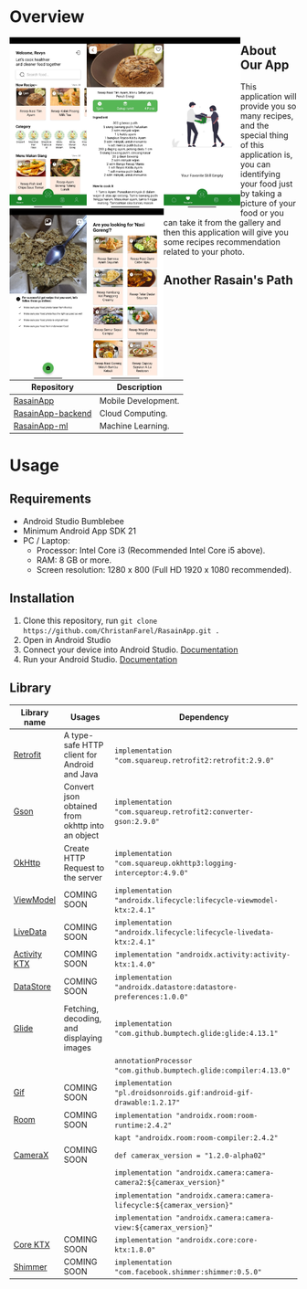 # Overview
<img src="https://github.com/ChristanFarel/RasainApp/blob/main/readme_asssets/1.jpeg" width=auto height=300 align="left"/>
<img src="https://github.com/ChristanFarel/RasainApp/blob/main/readme_asssets/2.jpeg" width=auto height=300 align="left"/>
<img src="https://github.com/ChristanFarel/RasainApp/blob/main/readme_asssets/3.jpeg" width=auto height=300 align="left"/>
<img src="https://github.com/ChristanFarel/RasainApp/blob/main/readme_asssets/4.jpeg" width=auto height=300 align="left"/>
<img src="https://github.com/ChristanFarel/RasainApp/blob/main/readme_asssets/5.jpeg" width=auto height=300 align="left"/>






## About Our App
This application will provide you so many recipes, and the special thing of this application is, you can identifying your food just by taking a picture of your food or you can take it from the gallery and then this application will give you some recipes recommendation related to your photo.

## Another Rasain's Path
| Repository                                                             | Description          |
| ---------------------------------------------------------------------- | -------------------- |
| [RasainApp](https://github.com/ChristanFarel/RasainApp)                | Mobile Development.  |
| [RasainApp-backend](https://github.com/andikabahari/RasainApp-backend) | Cloud Computing.     |
| [RasainApp-ml](https://github.com/agistarakha/RasainApp-ml)            | Machine Learning.    |

# Usage

## Requirements

- Android Studio Bumblebee
- Minimum Android App SDK 21
- PC / Laptop:
  - Processor: Intel Core i3 (Recommended Intel Core i5 above).
  - RAM: 8 GB or more.
  - Screen resolution: 1280 x 800 (Full HD 1920 x 1080 recommended).

## Installation

1. Clone this repository, run `git clone https://github.com/ChristanFarel/RasainApp.git .`
2. Open in Android Studio
3. Connect your device into Android Studio. [Documentation](https://developer.android.com/codelabs/basic-android-kotlin-compose-connect-device)
4. Run your Android Studio. [Documentation](https://developer.android.com/training/basics/firstapp/running-app)

## Library

| Library name | Usages | Dependency |
| ------------- | ------------- | ------------- |
| [Retrofit](https://square.github.io/retrofit/) | A type-safe HTTP client for Android and Java | ```implementation "com.squareup.retrofit2:retrofit:2.9.0"``` |
| [Gson](https://github.com/google/gson) | Convert json obtained from okhttp into an object | ```implementation "com.squareup.retrofit2:converter-gson:2.9.0"``` |
| [OkHttp](https://square.github.io/okhttp/) | Create HTTP Request to the server | ```implementation "com.squareup.okhttp3:logging-interceptor:4.9.0"``` |
| [ViewModel](https://developer.android.com/reference/android/arch/lifecycle/ViewModel) | COMING SOON | ```implementation "androidx.lifecycle:lifecycle-viewmodel-ktx:2.4.1"``` |
| [LiveData](https://developer.android.com/reference/android/arch/lifecycle/LiveData) | COMING SOON | ```implementation "androidx.lifecycle:lifecycle-livedata-ktx:2.4.1"``` |
| [Activity KTX](https://androidx.tech/artifacts/activity/activity-ktx/) | COMING SOON | ```implementation "androidx.activity:activity-ktx:1.4.0"``` |
| [DataStore](https://developer.android.com/topic/libraries/architecture/datastore) | COMING SOON | ```implementation "androidx.datastore:datastore-preferences:1.0.0"``` |
| [Glide](https://github.com/bumptech/glide) | Fetching, decoding, and displaying images | ```implementation "com.github.bumptech.glide:glide:4.13.1"``` |
| | | ```annotationProcessor "com.github.bumptech.glide:compiler:4.13.0"``` |
| [Gif](https://github.com/koral--/android-gif-drawable) | COMING SOON | ```implementation "pl.droidsonroids.gif:android-gif-drawable:1.2.17"``` |
| [Room](https://developer.android.com/jetpack/androidx/releases/room?gclid=CjwKCAjwnZaVBhA6EiwAVVyv9KlHYLnyD9Aie8mZnsOryXePqeJOAWcOhcf4Dz9ECgoEeX0GIWlwQxoC59cQAvD_BwE&gclsrc=aw.ds) | COMING SOON | ```implementation "androidx.room:room-runtime:2.4.2"``` |
| | | ```kapt "androidx.room:room-compiler:2.4.2"``` |
| [CameraX](https://developer.android.com/jetpack/androidx/releases/camera) | COMING SOON | ```def camerax_version = "1.2.0-alpha02"``` |
| | | ```implementation "androidx.camera:camera-camera2:${camerax_version}"``` |
| | | ```implementation "androidx.camera:camera-lifecycle:${camerax_version}"``` |
| | | ```implementation "androidx.camera:camera-view:${camerax_version}"``` |
| [Core KTX](https://developer.android.com/jetpack/androidx/releases/core) | COMING SOON | ```implementation "androidx.core:core-ktx:1.8.0"``` |
| [Shimmer](http://facebook.github.io/shimmer-android/) | COMING SOON | ```implementation "com.facebook.shimmer:shimmer:0.5.0"``` |
